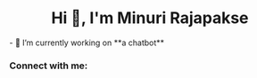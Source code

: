 <h1 align="center">Hi 👋, I'm Minuri Rajapakse</h1>
- 🔭 I’m currently working on **a chatbot**

<h3 align="left">Connect with me:</h3>
<p align="left">
</p>
